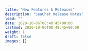 ```yaml
---
title: "New Features & Releases"
description: "SeaChat Release Notes"
lead: ""
date: 2020-10-06T08:48:45+00:00
lastmod: 2020-10-06T08:48:45+00:00
weight: 1
draft: false
images: []
---
```

